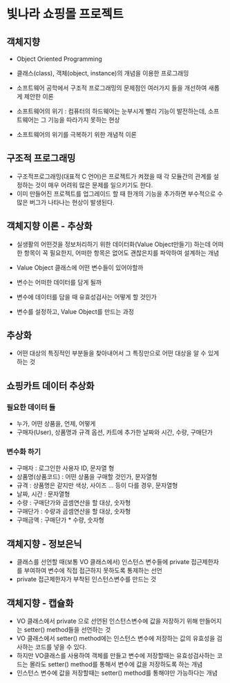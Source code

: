 # 빛나라 쇼핑몰 프로젝트

## 객체지향
* Object Oriented Programming 
* 클래스(class), 객체(object, instance)의 개념을
 이용한 프로그래밍
* 소프트웨어 공학에서 구조적 프로그래밍의 문제점인 여러가지 들을 개선하여 새롭게 제안한 이론
* 소프트웨어의 위기 : 컴퓨터의 하드웨어는 눈부시게 빨리 기능이 발전하는데, 소프트웨어는 그 기능을 따라가지 못하는 현상
 
* 소프트웨어의 위기를 극복하기 위한 개념적 이론
 

 ## 구조적 프로그래밍
 * 구조적프로그래밍(대표적 C 언어)은 프로젝트가 켜졌을 때 각 모듈간의 관계를 설정하는 것이 매우 어려워 많은 문제를 일으키기도 한다.
 * 이미 만들어진 프로젝트를 업그레이드 할 때 한개의 기능을 추가하면 부수적으로 수 많은 버그가 나타나는 현상이 발생된다.
 
 ## 객체지향 이론 - 추상화
 * 실생활의 어떤것을 정보처리하기 위한 데이터화(Value Object만들기) 하는데 어떠한 항목이 꼭 필요한지, 어떠한 항목은 없어도 괜찮은지를 파악하여 설계하는 개념 
 
 * Value Object 클래스에 어떤 변수들이 있어야할까
 * 변수는 어떠한 데이터를 담게 될까
 * 변수에 데이터를 담을 때 유효성검사는 어떻게 할 것인가
 * 변수를 설정하고, Value Object를 만드는 과정
 
 ## 추상화
 * 어떤 대상의 특징적인 부분들을 찾아내어서 그 특징만으로 어떤 대상을 알 수 있게 하는 것
 
 ## 쇼핑카트 데이터 추상화
 ### 필요한 데이터 들
 * 누가, 어떤 상품을, 언제, 어떻게 
 * 구매자(User), 상품명과 규격 옵션, 카트에 추가한 날짜와 시간, 수량, 구매단가
 
 ### 변수화 하기
 * 구매자 : 로그인한 사용자 ID, 문자열 형 
 * 상품명(상품코드) : 어떤 상품을 구매할 것인가, 문자열형
 * 규격 : 상품명은 같지만 색상, 사이즈 ... 등이 다를 경우, 문자열형
 * 날짜, 시간 : 문자열형
 * 수량 : 구매단가와 곱셈연산을 할 대상, 숫자형
 * 구매단가 : 수량과 곱셈연산을 할 대상, 숫자형
 * 구매금액 : 구매단가 * 수량, 숫자형
 
 
 ## 객체지향 - 정보은닉
 * 클래스를 선언할 때(보통 VO 클래스에서) 인스턴스 변수들에 private 접근제한자를 부여하여 변수에 직접 접근하지 못하도록 통제하는 선언
 * private 접근제한자가 부착된 인스턴스변수를 만드는 것
 
 ## 객체지향 - 캡슐화
 * VO 클래스에서 private 으로 선언된 인스턴스변수에 값을 저장하기 위해 만들어지는 setter() method들을 선언하는 것
 * VO 클래스에서 setter() method에는 인스턴스 변수에 저장하는 값의 유효성을 검사하는 코드를 넣을 수 있다.
 * 하지만 VO클래스를 사용하여 객체를 만들고 변수에 저장할때는 유효성검사하는 코드는 몰라도 setter() method를 통해서 변수에 값을 저장하도록 하는 개념
 * 인스턴스 변수에 값을 저장할때는 setter() method를 통해야만 가능하다는 개념
 
 
 
 
 
 
 
 
 
 
 
 